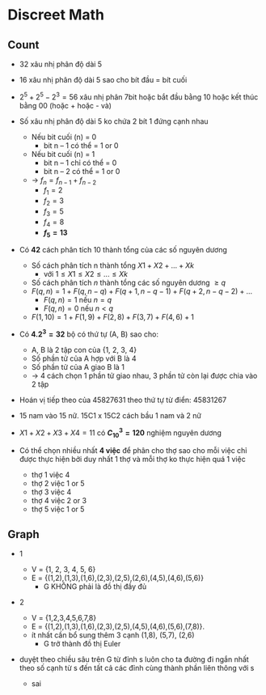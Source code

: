# Discreet Math

## Count

- 32 xâu nhị phân độ dài 5

- 16 xâu nhị phân độ dài 5 sao cho bít đầu = bít cuối

- $2^5 + 2^5 - 2^3 = 56$ xâu nhị phân 7bit hoặc bắt đầu bằng 10 hoặc kết thúc bằng 00 (hoặc + hoặc - và)

- Số xâu nhị phân độ dài 5 ko chứa 2 bít 1 đứng cạnh nhau

  - Nếu bit cuối (n) = 0
    - bit n – 1 có thể = 1 or 0
  - Nếu bit cuối (n) = 1
    - bit n – 1 chỉ có thể = 0
    - bit n – 2 có thể = 1 or 0
  - &rarr; $f_n = f_{n-1} + f_{n-2}$
    - $f_1 = 2$
    - $f_2 = 3$
    - $f_3 = 5$
    - $f_4 = 8$
    - **$f_5 = 13$**

- Có **42** cách phân tích 10 thành tổng của các số nguyên dương

  - Số cách phân tích n thành tổng $X1 + X2 + ... + Xk$
    - với $1 \le X1 \le X2 \le ... \le Xk$
  - Số cách phân tích $n$ thành tổng các số nguyên dương $\ge q$
  - $F(q,n) = 1 + F(q,n-q) + F(q+1, n-q-1) + F(q+2, n-q-2) + ...$
    - $F(q,n) = 1$ nếu $n = q$
    - $F(q,n) = 0$ nếu $n < q$
  - $F(1,10) = 1 + F(1,9) + F(2,8) + F(3,7) + F(4,6) + 1$

- Có **$4.2^3 = 32$** bộ có thứ tự (A, B) sao cho:

  - A, B là 2 tập con của {1, 2, 3, 4}
  - Số phần tử của A hợp với B là 4
  - Số phần tử của A giao B là 1
  - &rarr; 4 cách chọn 1 phần tử giao nhau, 3 phần tử còn lại được chia vào 2 tập

- Hoán vị tiếp theo của 45827631 theo thứ tự từ điển: 45831267

- 15 nam vào 15 nữ. 15C1 x 15C2 cách bầu 1 nam và 2 nữ

- $X1 + X2 + X3 + X4 = 11$ có **$C^3_{10} = 120$** nghiệm nguyên dương

- Có thể chọn nhiều nhất **4 việc** để phân cho thợ sao cho mỗi việc chỉ được thực hiện bởi duy nhất 1 thợ và mỗi thợ ko thực hiện quá 1 việc
  - thợ 1 việc 4
  - thợ 2 việc 1 or 5
  - thợ 3 việc 4
  - thợ 4 việc 2 or 3
  - thợ 5 việc 1 or 5

## Graph

- 1

  - V = {1, 2, 3, 4, 5, 6}
  - E = {(1,2),(1,3),(1,6),(2,3),(2,5),(2,6),(4,5),(4,6),(5,6)}
    - G KHÔNG phải là đồ thị đầy đủ

- 2

  - V = {1,2,3,4,5,6,7,8}
  - E = {(1,2),(1,3),(1,6),(2,3),(2,5),(4,5),(4,6),(5,6),(7,8)}.
  - ít nhất cần bổ sung thêm 3 cạnh (1,8), (5,7), (2,6)
    - G trở thành đồ thị Euler

- duyệt theo chiều sâu trên G từ đỉnh s luôn cho ta đường đi ngắn nhất theo số cạnh từ s đến tất cả các đỉnh cùng thành phần liên thông với s
  - sai
